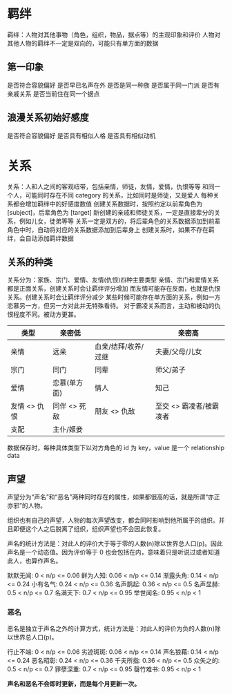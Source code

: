 # 羁绊

羁绊：人物对其他事物（角色，组织，物品，据点等）的主观印象和评价
人物对其他人物的羁绊不一定是双向的，可能只有单方面的数据

## 第一印象

是否符合容貌偏好
是否早已名声在外
是否是同一种族
是否属于同一门派
是否有亲戚关系
是否当前住在同一个据点

## 浪漫关系初始好感度

是否符合容貌偏好
是否具有相似人格
是否具有相似动机

# 关系

关系：人和人之间的客观纽带，包括亲情，师徒，友情，爱情，仇恨等等
和同一个人，可能同时存在不同 category 的关系，比如同时是师徒，又是爱人
每种关系都会增加羁绊中的好感度数值
创建关系数据时，按照约定以前辈角色为 [subject]，后辈角色为 [target]
新创建的亲戚和师徒关系，一定是直接辈分的关系，例如儿女，徒弟等等
关系一定是双方的，将后辈角色的关系数据添加到前辈角色中时，自动将对应的关系数据添加到后辈身上
创建关系时，如果不存在羁绊，会自动添加羁绊数据

## 关系的种类

关系分为：家族、宗门、爱情、友情(仇恨)四种主要类型
亲情、宗门和爱情关系都是正面关系，创建关系时会让羁绊评分增加
而友情可能存在反面，也就是仇恨关系。创建关系时会让羁绊评分减少
某些时候可能存在单方面的关系，例如一方恋慕另一方，但另一方对此并无特殊看待。
对于霸凌关系而言，主动和被动的仇恨程度不同。被动方更甚。

| 类型         | 亲密低       |                     | 亲密高                  |
| ------------ | ------------ | ------------------- | ----------------------- |
| 亲情         | 远亲         | 血亲/结拜/收养/过继 | 夫妻/父母/儿女          |
| 宗门         | 同门         | 同辈                | 师父/弟子               |
| 爱情         | 恋慕(单方面) | 情人                | 知己                    |
| 友情 <> 仇恨 | 同伴 <> 死敌 | 朋友 <> 仇敌        | 至交 <> 霸凌者/被霸凌者 |
| 支配         | 主仆/姬妾    |                     |                         |

数据保存时，每种具体类型下以对方角色的 id 为 key，value 是一个 relationship data

## 声望

声望分为“声名”和“恶名”两种同时存在的属性，如果都很高的话，就是所谓“亦正亦邪”的人物。

组织也有自己的声望，人物的每次声望改变，都会同时影响到他所属于的组织。并且即便这个人之后脱离了组织，组织声望也不会因此恢复。

声名的统计方法是：对此人的评价大于等于零的人数(n)除以世界总人口(p)。因此声名是一个动态值。因为评价等于 0 也会包括在内，意味着只是听说过或者知道此人，也算作声名。

默默无闻: 0 < n/p <= 0.06
鲜为人知: 0.06 < n/p <= 0.14
渐露头角: 0.14 < n/p <= 0.24
小有名气: 0.24 < n/p <= 0.36
名声鹊起: 0.36 < n/p <= 0.5
名声显赫: 0.5 < n/p <= 0.7
名满天下: 0.7 < n/p <= 0.95
举世闻名: 0.95 < n/p < 1

### 恶名

恶名是独立于声名之外的计算方式，统计方法是：对此人的评价为负的人数(n)除以世界总人口(p)。

行止不端: 0 < n/p <= 0.06
劣迹斑斑: 0.06 < n/p <= 0.14
声名狼藉: 0.14 < n/p <= 0.24
恶名昭彰: 0.24 < n/p <= 0.36
千夫所指: 0.36 < n/p <= 0.5
众矢之的: 0.5 < n/p <= 0.7
罪孽深重: 0.7 < n/p <= 0.95
罄竹难书: 0.95 < n/p < 1

**声名和恶名不会即时更新，而是每个月更新一次。**
